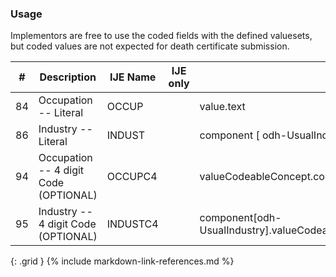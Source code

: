 ### Usage
Implementors are free to use the coded fields with the defined valuesets, but coded values are not expected for death certificate submission.

| **#** |  **Description**   |  **IJE Name**   | IJE only |  **Field**  |  **Type**  | **Value Set**  |
| :---------: | ------------- | ------------ | :----------: |---------- | -------- | -------- |
| 84 | Occupation -- Literal  | OCCUP| |value.text | string(40) | - | 
| 86 | Industry -- Literal  | INDUST| |component [ odh-UsualIndustry	].value.text | string(40) | - | 
| 94 | Occupation -- 4 digit Code (OPTIONAL) | OCCUPC4| |valueCodeableConcept.coding[occupationCDCCensus2010] | codeable | [PHVS_Occupation_CDC_Census2010VS] | 
| 95 | Industry -- 4 digit Code (OPTIONAL) | INDUSTC4| |component[odh-UsualIndustry].valueCodeableConcept.coding[industryCDCCensus2010] | codeable | [PHVS_Industry_CDC_Census2010VS] | 
{: .grid }
{% include markdown-link-references.md %}
